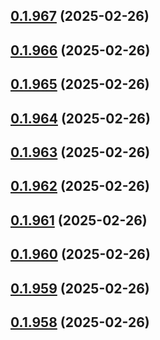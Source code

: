 ## [0.1.967](https://github.com/binary-braids/terraform-oracle/compare/v0.1.966...v0.1.967) (2025-02-26)



## [0.1.966](https://github.com/binary-braids/terraform-oracle/compare/v0.1.965...v0.1.966) (2025-02-26)



## [0.1.965](https://github.com/binary-braids/terraform-oracle/compare/v0.1.964...v0.1.965) (2025-02-26)



## [0.1.964](https://github.com/binary-braids/terraform-oracle/compare/v0.1.963...v0.1.964) (2025-02-26)



## [0.1.963](https://github.com/binary-braids/terraform-oracle/compare/v0.1.962...v0.1.963) (2025-02-26)



## [0.1.962](https://github.com/binary-braids/terraform-oracle/compare/v0.1.961...v0.1.962) (2025-02-26)



## [0.1.961](https://github.com/binary-braids/terraform-oracle/compare/v0.1.960...v0.1.961) (2025-02-26)



## [0.1.960](https://github.com/binary-braids/terraform-oracle/compare/v0.1.959...v0.1.960) (2025-02-26)



## [0.1.959](https://github.com/binary-braids/terraform-oracle/compare/v0.1.958...v0.1.959) (2025-02-26)



## [0.1.958](https://github.com/binary-braids/terraform-oracle/compare/v0.1.957...v0.1.958) (2025-02-26)



